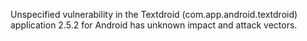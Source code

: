 Unspecified vulnerability in the Textdroid (com.app.android.textdroid) application 2.5.2 for Android has unknown impact and attack vectors.